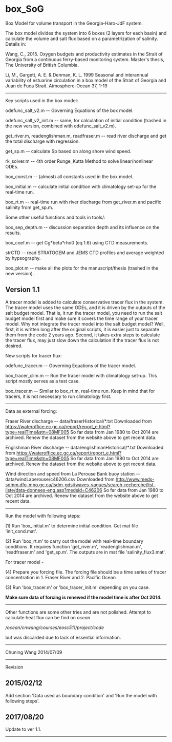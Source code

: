 # box_SoG

Box Model for volume transport in the Georgia-Haro-JdF system.

The box model divides the system into 6 boxes (2 layers for each basin) and calculate the volume and salt flux based on a parametrization of salinity. Details in:

Wang, C., 2015. Oxygen budgets and productivity estimates in the Strait of Georgia from a continuous ferry-based monitoring system. Master's thesis, The University of British Columbia.

Li, M., Gargett, A. E. & Denman, K. L. 1999 Seasonal and interannual variability of estuarine circulation in a box model of the Strait of Georgia and Juan de Fuca Strait. Atmosphere-Ocean 37, 1-19

--------------------------------

Key scripts used in the box model:

odefunc_salt_v2.m -- Governing Equations of the box model.

odefunc_salt_v2_init.m -- same, for calculation of initial condition (trashed in the new version, combined with odefunc_salt_v2.m).

get_river.m, readenglishman.m, readfraser.m -- read river discharge and get the total discharge with regression.

get_sp.m -- calculate Sp based on along shore wind speed.

rk_solver.m -- 4th order Runge_Kutta Method to solve linear/nonlinear ODEs.

box_const.m -- (almost) all constants used in the box model.

box_initial.m -- calculate initial condition with climatology set-up for the real-time run.

box_rt.m -- real-time run with river discharge from get_river.m and pacific salinity from get_sp.m.


Some other useful functions and tools in tools/:

box_sep_depth.m -- discussion separation depth and its influence on the results.

box_coef.m -- get Cg\*beta\*rho0 (eq 1.6) using CTD measurements.

strCTD -- read STRATOGEM and JEMS CTD profiles and average weighted by hypsography.

box_plot.m -- make all the plots for the manuscript/thesis (trashed in the new version).

## Version 1.1

A tracer model is added to calculate conservative tracer flux in the system. The tracer model uses the same ODEs, and it is driven by the outputs of the salt budget model. That is, it run the tracer model, you need to run the salt budget model first and make sure it covers the time range of your tracer model. Why not integrate the tracer model into the salt budget model? Well, first, it is written long after the original scripts, it is easier just to separate them from the code 2 years ago. Second, it takes extra steps to calculate the tracer flux, may just slow down the calculation if the tracer flux is not desired.

New scripts for tracer flux:

odefunc_tracer.m -- Governing Equations of the tracer model.

box_tracer_clim.m -- Run the tracer model with climatology set-up. This script mostly serves as a test case.

box_tracer.m -- Similar to box_rt.m, real-time run. Keep in mind that for tracers, it is not necessary to run climatology first. 

--------------------------------

Data as external forcing:

Fraser River discharge -- data/fraserHistorical/\*.txt
Downloaded from https://wateroffice.ec.gc.ca/report/report_e.html?type=realTime&stn=08MF005
So far data from Jan 1980 to Oct 2014 are archived.
Renew the dataset from the website above to get recent data.

Englishman River discharge -- data/englishmanHistorical/\*.txt
Downloaded from https://wateroffice.ec.gc.ca/report/report_e.html?type=realTime&stn=08MF005
So far data from Jan 1980 to Oct 2014 are archived.
Renew the dataset from the website above to get recent data.

Wind direction and speed from La Perouse Bank buoy station -- data/windLaperouse/c46206.csv
Downloaded from http://www.meds-sdmm.dfo-mpo.gc.ca/isdm-gdsi/waves-vagues/search-recherche/list-liste/data-donnees-eng.asp?medsid=C46206
So far data from Jan 1980 to Oct 2014 are archived.
Renew the dataset from the website above to get recent data.

--------------------------------

Run the model with following steps:

(1) Run 'box_initial.m' to determine initial condition. Get mat file 'init_cond.mat'.

(2) Run 'box_rt.m' to carry out the model with real-time boundary conditions. It requires function 'get_river.m', 'readenglishman.m', 'readfraser.m' and 'get_sp.m'. The outputs are in mat file 'salinity_flux3.mat'.

For tracer model - 

(4) Prepare you forcing file. The forcing file should be a time series of tracer concentration in 1. Fraser River and 2. Pacific Ocean

(3) Run 'box_tracer.m' or 'box_tracer_init.m' depending on you case.

**Make sure data of forcing is renewed if the model time is after Oct 2014.**

--------------------------------

Other functions are some other tries and are not polished. Attempt to calculate heat flux can be find on *ocean*

*/ocean/cnwang/courses/eosc511/project/code*

but was discarded due to lack of essential information.

--------------------------------

Chuning Wang
2014/07/09

--------------------------------

Revision
## 2015/02/12
Add section 'Data used as boundary condition' and 'Run the model with following steps'.
## 2017/08/20
Update to ver 1.1.

--------------------------------
